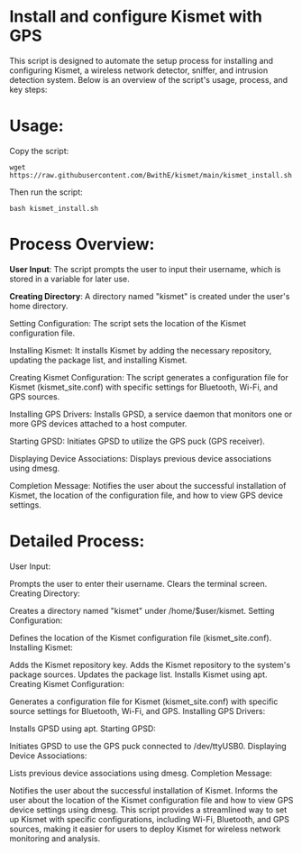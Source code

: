 # Install and configure Kismet with GPS
This script is designed to automate the setup process for installing and configuring Kismet, a wireless network detector, sniffer, and intrusion detection system. Below is an overview of the script's usage, process, and key steps:

# Usage:
Copy the script: 

```wget https://raw.githubusercontent.com/BwithE/kismet/main/kismet_install.sh```

Then run the script:

```bash kismet_install.sh```


# Process Overview:
**User Input**: The script prompts the user to input their username, which is stored in a variable for later use.

**Creating Directory**: A directory named "kismet" is created under the user's home directory.

Setting Configuration: The script sets the location of the Kismet configuration file.

Installing Kismet: It installs Kismet by adding the necessary repository, updating the package list, and installing Kismet.

Creating Kismet Configuration: The script generates a configuration file for Kismet (kismet_site.conf) with specific settings for Bluetooth, Wi-Fi, and GPS sources.

Installing GPS Drivers: Installs GPSD, a service daemon that monitors one or more GPS devices attached to a host computer.

Starting GPSD: Initiates GPSD to utilize the GPS puck (GPS receiver).

Displaying Device Associations: Displays previous device associations using dmesg.

Completion Message: Notifies the user about the successful installation of Kismet, the location of the configuration file, and how to view GPS device settings.

# Detailed Process:
User Input:

Prompts the user to enter their username.
Clears the terminal screen.
Creating Directory:

Creates a directory named "kismet" under /home/$user/kismet.
Setting Configuration:

Defines the location of the Kismet configuration file (kismet_site.conf).
Installing Kismet:

Adds the Kismet repository key.
Adds the Kismet repository to the system's package sources.
Updates the package list.
Installs Kismet using apt.
Creating Kismet Configuration:

Generates a configuration file for Kismet (kismet_site.conf) with specific source settings for Bluetooth, Wi-Fi, and GPS.
Installing GPS Drivers:

Installs GPSD using apt.
Starting GPSD:

Initiates GPSD to use the GPS puck connected to /dev/ttyUSB0.
Displaying Device Associations:

Lists previous device associations using dmesg.
Completion Message:

Notifies the user about the successful installation of Kismet.
Informs the user about the location of the Kismet configuration file and how to view GPS device settings using dmesg.
This script provides a streamlined way to set up Kismet with specific configurations, including Wi-Fi, Bluetooth, and GPS sources, making it easier for users to deploy Kismet for wireless network monitoring and analysis.
